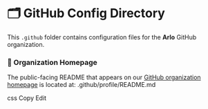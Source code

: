 
# 🗂️ GitHub Config Directory

This `.github` folder contains configuration files for the **Arlo** GitHub organization.

### 📄 Organization Homepage

The public-facing README that appears on our [GitHub organization homepage](https://github.com/arlorent) is located at: .github/profile/README.md

css
Copy
Edit


